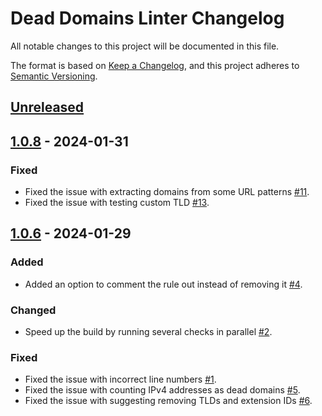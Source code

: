 # Dead Domains Linter Changelog

All notable changes to this project will be documented in this file.

The format is based on [Keep a Changelog][keepachangelog], and this project adheres to [Semantic Versioning][semver].

## [Unreleased][unreleased]

## [1.0.8] - 2024-01-31

### Fixed

- Fixed the issue with extracting domains from some URL patterns [#11].
- Fixed the issue with testing custom TLD [#13].

[#11]: https://github.com/AdguardTeam/DeadDomainsLinter/issues/11
[#13]: https://github.com/AdguardTeam/DeadDomainsLinter/issues/13

## [1.0.6] - 2024-01-29

### Added

- Added an option to comment the rule out instead of removing it [#4].

[#4]: https://github.com/AdguardTeam/DeadDomainsLinter/issues/4

### Changed

- Speed up the build by running several checks in parallel [#2].

[#2]: https://github.com/AdguardTeam/DeadDomainsLinter/issues/2

### Fixed

- Fixed the issue with incorrect line numbers [#1].
- Fixed the issue with counting IPv4 addresses as dead domains [#5].
- Fixed the issue with suggesting removing TLDs and extension IDs [#6].

[#1]: https://github.com/AdguardTeam/DeadDomainsLinter/issues/1
[#5]: https://github.com/AdguardTeam/DeadDomainsLinter/issues/5
[#6]: https://github.com/AdguardTeam/DeadDomainsLinter/issues/6

[unreleased]: https://github.com/AdguardTeam/DeadDomainsLinter/compare/v1.0.8...master
[1.0.8]: https://github.com/AdguardTeam/DeadDomainsLinter/compare/v1.0.6...v1.0.8
[1.0.6]: https://github.com/AdguardTeam/DeadDomainsLinter/compare/v1.0.4...v1.0.6
[keepachangelog]: https://keepachangelog.com/en/1.0.0/
[semver]: https://semver.org/spec/v2.0.0.html
